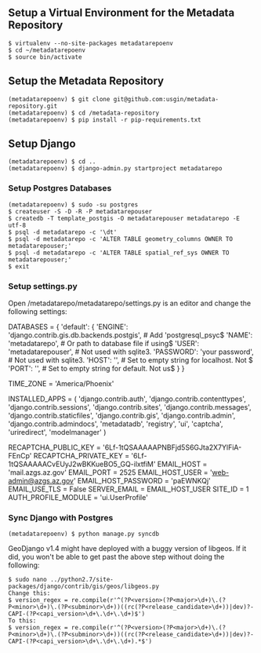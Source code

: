 ## Setup a Virtual Environment for the Metadata Repository

    $ virtualenv --no-site-packages metadatarepoenv
    $ cd ~/metadatarepoenv
    $ source bin/activate

## Setup the Metadata Repository

    (metadatarepoenv) $ git clone git@github.com:usgin/metadata-repository.git
    (metadatarepoenv) $ cd /metadata-repository
    (metadatarepoenv) $ pip install -r pip-requirements.txt

## Setup Django

    (metadatarepoenv) $ cd ..
    (metadatarepoenv) $ django-admin.py startproject metadatarepo

### Setup Postgres Databases

    (metadatarepoenv) $ sudo -su postgres
    $ createuser -S -D -R -P metadatarepouser
    $ createdb -T template_postgis -O metadatarepouser metadatarepo -E utf-8
    $ psql -d metadatarepo -c '\dt'
    $ psql -d metadatarepo -c 'ALTER TABLE geometry_columns OWNER TO metadatarepouser;'
    $ psql -d metadatarepo -c 'ALTER TABLE spatial_ref_sys OWNER TO metadatarepouser;'
    $ exit

### Setup settings.py

Open /metadatarepo/metadatarepo/settings.py is an editor and change the following settings:


DATABASES = {
    'default': {
        'ENGINE': 'django.contrib.gis.db.backends.postgis', # Add 'postgresql_psyc$
        'NAME': 'metadatarepo',                      # Or path to database file if using$
        'USER': 'metadatarepouser',                      # Not used with sqlite3.
        'PASSWORD': 'your password',                  # Not used with sqlite3.
        'HOST': '',                      # Set to empty string for localhost. Not $
        'PORT': '',                      # Set to empty string for default. Not us$
    }
}

TIME_ZONE = 'America/Phoenix'


INSTALLED_APPS = (
    'django.contrib.auth',
    'django.contrib.contenttypes',
    'django.contrib.sessions',
    'django.contrib.sites',
    'django.contrib.messages',
    'django.contrib.staticfiles',
    'django.contrib.gis',
    'django.contrib.admin',
    'django.contrib.admindocs',
    'metadatadb',
    'registry',
    'ui',
    'captcha',
    'uriredirect',
    'modelmanager'
)

RECAPTCHA_PUBLIC_KEY = '6Lf-1tQSAAAAAPNBFjd5S6GJta2X7YlFiA-FEnCp'
RECAPTCHA_PRIVATE_KEY = '6Lf-1tQSAAAAACvEUyJ2wBKKueBO5_GQ-ilxtfiM'
EMAIL_HOST = 'mail.azgs.az.gov'
EMAIL_PORT = 2525
EMAIL_HOST_USER = 'web-admin@azgs.az.gov'
EMAIL_HOST_PASSWORD = 'paEWNKQj'
EMAIL_USE_TLS = False
SERVER_EMAIL = EMAIL_HOST_USER
SITE_ID = 1
AUTH_PROFILE_MODULE = 'ui.UserProfile'

### Sync Django with Postgres

    (metadatarepoenv) $ python manage.py syncdb

GeoDjango v1.4 might have deployed with a buggy version of libgeos.  If it did, you won't be able to get past the above step without doing the following:

    $ sudo nano ../python2.7/site-packages/django/contrib/gis/geos/libgeos.py
    Change this:
    $ version_regex = re.compile(r'^(?P<version>(?P<major>\d+)\.(?P<minor>\d+)\.(?P<subminor>\d+))((rc(?P<release_candidate>\d+))|dev)?-CAPI-(?P<capi_version>\d+\.\d+\.\d+)$')
    To this:
    $ version_regex = re.compile(r'^(?P<version>(?P<major>\d+)\.(?P<minor>\d+)\.(?P<subminor>\d+))((rc(?P<release_candidate>\d+))|dev)?-CAPI-(?P<capi_version>\d+\.\d+\.\d+).*$')
